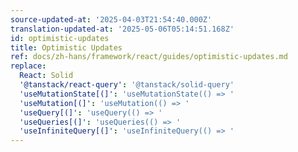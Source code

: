 ```yaml
---
source-updated-at: '2025-04-03T21:54:40.000Z'
translation-updated-at: '2025-05-06T05:14:51.168Z'
id: optimistic-updates
title: Optimistic Updates
ref: docs/zh-hans/framework/react/guides/optimistic-updates.md
replace:
  React: Solid
  '@tanstack/react-query': '@tanstack/solid-query'
  'useMutationState[(]': 'useMutationState(() => '
  'useMutation[(]': 'useMutation(() => '
  'useQuery[(]': 'useQuery(() => '
  'useQueries[(]': 'useQueries(() => '
  'useInfiniteQuery[(]': 'useInfiniteQuery(() => '
---
```


